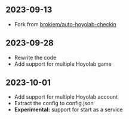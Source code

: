 2023-09-13
-------------------
- Fork from [brokiem/auto-hoyolab-checkin](github.com/brokiem/auto-hoyolab-checkin)

2023-09-28
-------------------
- Rewrite the code
- Add support for multiple Hoyolab game

2023-10-01
-------------------
- Add support for multiple Hoyolab account
- Extract the config to config.json
- **Experimental:** support for start as a service
